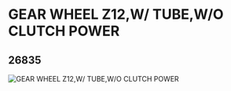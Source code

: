 # GEAR WHEEL Z12,W/ TUBE,W/O CLUTCH POWER
## 26835
![GEAR WHEEL Z12,W/ TUBE,W/O CLUTCH POWER](https://lc-www-live-s.legocdn.com/media/bricks/5/2/6167508.jpg)